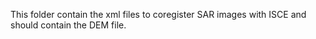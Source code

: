 This folder contain the xml files to coregister SAR images with ISCE and should contain the DEM file.
